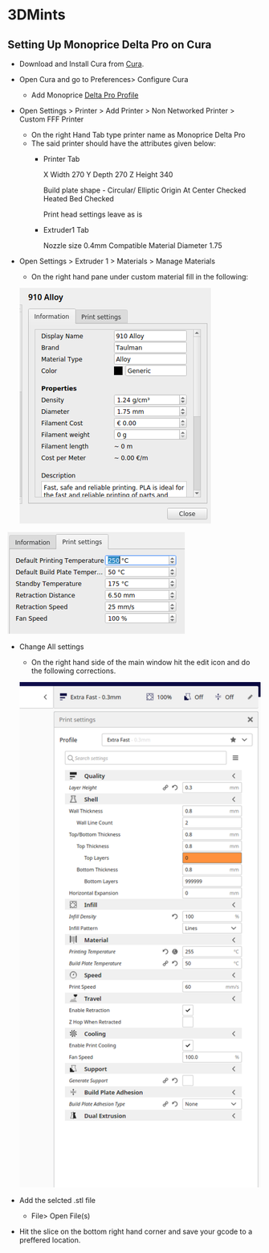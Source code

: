 # 3DMints

## Setting Up Monoprice Delta Pro on Cura 
- Download and Install Cura from [Cura](https://ultimaker.com/software/ultimaker-cura).
- Open Cura and go to Preferences> Configure Cura 
  - Add Monoprice [Delta Pro Profile](https://github.com/mi3nts/3DMints/blob/master/res/delta%20pro%20profile.curaprofile?raw=true)
- Open Settings > Printer > Add Printer > Non Networked Printer > Custom FFF Printer 
  - On the right Hand Tab type printer name as Monoprice Delta Pro 
  - The said printer should have the attributes given below: 
       - Printer Tab 
       
            X Width 270
            Y Depth 270
            Z Height 340

            Build plate shape - Circular/ Elliptic 
            Origin At Center Checked 
            Heated Bed Checked 

            Print head settings leave as is 

       -  Extruder1 Tab 
       
            Nozzle size 0.4mm 
            Compatible Material Diameter 1.75

- Open Settings > Extruder 1 > Materials > Manage Materials 
    - On the right hand pane under custom material fill in the following:




    ![Custom Printer 1](https://github.com/mi3nts/3DMints/blob/master/res/customize1.png)


![Custom Printer 2](https://github.com/mi3nts/3DMints/raw/master/res/cuztomize2.png)
    
    
-  Change All settings 
    - On the right hand side of the main window hit the edit icon and do the following corrections. 


     ![All Settings](https://github.com/mi3nts/3DMints/raw/master/res/settings.png)
    
  - Add the selcted .stl file 
    - File> Open File(s)

- Hit the slice on the bottom right hand corner and save your gcode to a preffered location.   

    

